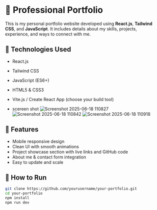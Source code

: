 # 💼 Professional Portfolio

This is my personal portfolio website developed using **React.js**, **Tailwind CSS**, and **JavaScript**. It includes details about my skills, projects, experience, and ways to connect with me.

## 🔧 Technologies Used
- React.js
- Tailwind CSS
- JavaScript (ES6+)
- HTML5 & CSS3
- Vite.js / Create React App (choose your build tool)

- scereen shot 
![Screenshot 2025-06-18 110827](https://github.com/user-attachments/assets/6362cf5b-1481-44a5-90ff-4a30708f5271)
![Screenshot 2025-06-18 110842](https://github.com/user-attachments/assets/2692f780-383f-4d20-9a7e-8b0c8baef437)
![Screenshot 2025-06-18 110918](https://github.com/user-attachments/assets/6669ca6e-ffd4-4020-bfa0-3f3f4d68e6bd)

## 🌟 Features
- Mobile responsive design
- Clean UI with smooth animations
- Project showcase section with live links and GitHub code
- About me & contact form integration
- Easy to update and scale

## 🚀 How to Run
```bash
git clone https://github.com/yourusername/your-portfolio.git
cd your-portfolio
npm install
npm run dev
